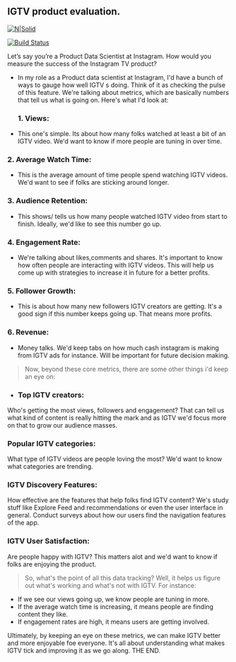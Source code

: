 ## IGTV product evaluation.


[![N|Solid](https://cldup.com/dTxpPi9lDf.thumb.png)](https://nodesource.com/products/nsolid)

[![Build Status](https://travis-ci.org/joemccann/dillinger.svg?branch=master)](https://travis-ci.org/joemccann/dillinger)

 Let’s say you’re a Product Data Scientist at Instagram. How would you measure the success of the Instagram TV product?
- In my role as a Product data scientist at Instagram, I'd have a bunch of ways to gauge how well IGTV s doing. Think of it as checking the pulse of this feature. We're talking about metrics, which are basically numbers that tell us what is going on. Here's what I'd look at:
  ### 1. Views: 
- This one's simple. Its about how many folks watched at least a bit of an IGTV video. We'd want to know if more people are tuning in over time.
### 2. Average Watch Time: 
- This is the average amount of time people spend watching IGTV videos. We'd want to see if folks are sticking around longer.
### 3. Audience Retention:
- This shows/ tells us how many people watched IGTV video from start to finish. Ideally, we'd like to see this number go up.
 ### 4. Engagement Rate:
- We're talking about likes,comments and shares. It's important to know how often people are interacting with IGTV videos. This will help us come up with strategies to increase it in future for a better profits.
 ### 5. Follower Growth:
- This is about how many new followers IGTV creators are getting. It's a good sign if this number keeps going up. That means more profits.
### 6. Revenue:
- Money talks. We'd keep tabs on how much cash instagram is making from IGTV ads for instance. Will be important for future decision making.

> Now, beyond these core metrics, there are some other things i'd keep an eye on:
- ### Top IGTV creators:
Who's getting the most views, followers and engagement? That can tell us what kind of content is really hitting the mark and as IGTV we'd focus more on that to grow our audience masses.
### Popular IGTV categories:
What type of IGTV videos are people loving the most? We'd want to know what categories are trending.
### IGTV Discovery Features:
How effective are the features that help folks find IGTV content? We's study stuff like Explore Feed and recommendations or even the user interface in general. Conduct surveys about how our users find the navigation features of the app.
### IGTV User Satisfaction:
Are people happy with IGTV? This matters alot and we'd want to know if folks are enjoying the product.

> So, what's the point of all this data tracking? Well, it helps us figure out what's working and what's not with IGTV. For instance:
 - If we see our views going up, we know people are tuning in more.
 - If the average watch time is increasing, it means people are finding content they like.
 - If engagement rates are high, it means users are getting involved.
 
 Ultimately, by keeping an eye on these metrics, we can make IGTV better and more enjoyable foe everyone. It's all about understanding what makes IGTV tick and improving it as we go along. THE END.






